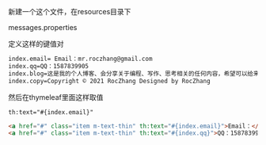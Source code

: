 新建一个这个文件，在resources目录下

messages.properties

定义这样的键值对

```html
index.email= Email：mr.roczhang@gmail.com
index.qq=QQ：1587839905
index.blog=这是我的个人博客、会分享关于编程、写作、思考相关的任何内容，希望可以给来到这儿的人有所帮助...
index.copy=Copyright © 2021 RocZhang Designed by RocZhang
```

然后在thymeleaf里面这样取值

```
th:text="#{index.email}"
```

```html
<a href="#" class="item m-text-thin" th:text="#{index.email}">Email：</a>
<a href="#" class="item m-text-thin" th:text="#{index.qq}">QQ：1587839905</a>
```

